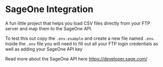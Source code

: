 # SageOne Integration

A fun little project that helps you load CSV files directly from your FTP server and map them to the SageOne API.

To test this out copy the `.env.example` and create a new file named `.env`. Inside the `.env` file you will need to fill out all your FTP login credentials as well as adding your SageOne API key

Read more about the SageOne API here <https://developer.sage.com/>